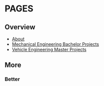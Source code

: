 # PAGES

## Overview
* [About](./about/index.md)
* [Mechanical Engineering Bachelor Projects](./bachelor/index.md)
* [Vehicle Engineering Master Projects](./master/index.md)

## More

### Better
